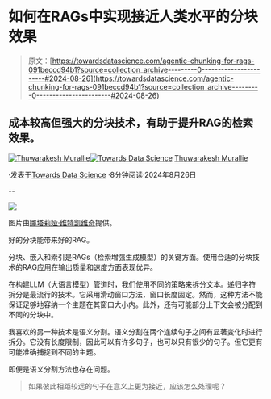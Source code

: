 # 如何在RAGs中实现接近人类水平的分块效果

> 原文：[https://towardsdatascience.com/agentic-chunking-for-rags-091beccd94b1?source=collection_archive---------0-----------------------#2024-08-26](https://towardsdatascience.com/agentic-chunking-for-rags-091beccd94b1?source=collection_archive---------0-----------------------#2024-08-26)

## 成本较高但强大的分块技术，有助于提升RAG的检索效果。

[](https://thuwarakesh.medium.com/?source=post_page---byline--091beccd94b1--------------------------------)[![Thuwarakesh Murallie](../Images/44f1a14a899426592bbd8c7f73ce169d.png)](https://thuwarakesh.medium.com/?source=post_page---byline--091beccd94b1--------------------------------)[](https://towardsdatascience.com/?source=post_page---byline--091beccd94b1--------------------------------)[![Towards Data Science](../Images/a6ff2676ffcc0c7aad8aaf1d79379785.png)](https://towardsdatascience.com/?source=post_page---byline--091beccd94b1--------------------------------) [Thuwarakesh Murallie](https://thuwarakesh.medium.com/?source=post_page---byline--091beccd94b1--------------------------------)

·发表于[Towards Data Science](https://towardsdatascience.com/?source=post_page---byline--091beccd94b1--------------------------------) ·8分钟阅读·2024年8月26日

--

![](../Images/82aba3e7f7d96c5ab42e2324773c1286.png)

图片由[娜塔莉娅·维特凯维奇](https://www.pexels.com/photo/a-person-cutting-melon-4772957/)提供。

好的分块能带来好的RAG。

分块、嵌入和索引是RAGs（检索增强生成模型）的关键方面。使用合适的分块技术的RAG应用在输出质量和速度方面表现优异。

在构建LLM（大语言模型）管道时，我们使用不同的策略来拆分文本。递归字符拆分是最流行的技术。它采用滑动窗口方法，窗口长度固定。然而，这种方法不能保证足够地容纳一个主题在其窗口大小内。此外，还有可能部分上下文会被分配到不同的分块中。

我喜欢的另一种技术是语义分割。语义分割在两个连续句子之间有显著变化时进行拆分。它没有长度限制，因此可以有许多句子，也可以只有很少的句子。但它更有可能准确捕捉到不同的主题。

即便是语义分割方法也存在问题。

> 如果彼此相距较远的句子在意义上更为接近，应该怎么处理呢？
